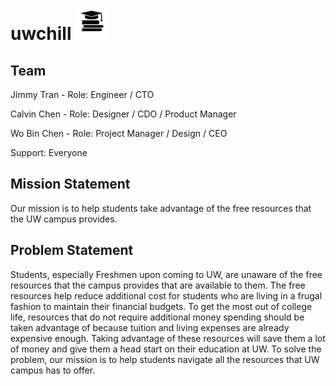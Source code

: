 # uwchill <img src="img/favicon.svg" width="50" height="50" />

## Team

Jimmy Tran - Role: Engineer / CTO 

Calvin Chen - Role: Designer / CDO / Product Manager 

Wo Bin Chen - Role: Project Manager / Design / CEO

Support: Everyone

## Mission Statement

Our mission is to help students take advantage of the free resources that the UW campus provides.

## Problem Statement

Students, especially Freshmen upon coming to UW, are unaware of the free resources that the campus provides that are available to them. The free resources help reduce additional cost for students who are living in a frugal fashion to maintain their financial budgets. To get the most out of college life, resources that do not require additional money spending should be taken advantage of because tuition and living expenses are already expensive enough. Taking advantage of these resources will save them a lot of money and give them a head start on their education at UW. To solve the problem, our mission is to help students navigate all the resources that UW campus has to offer.
